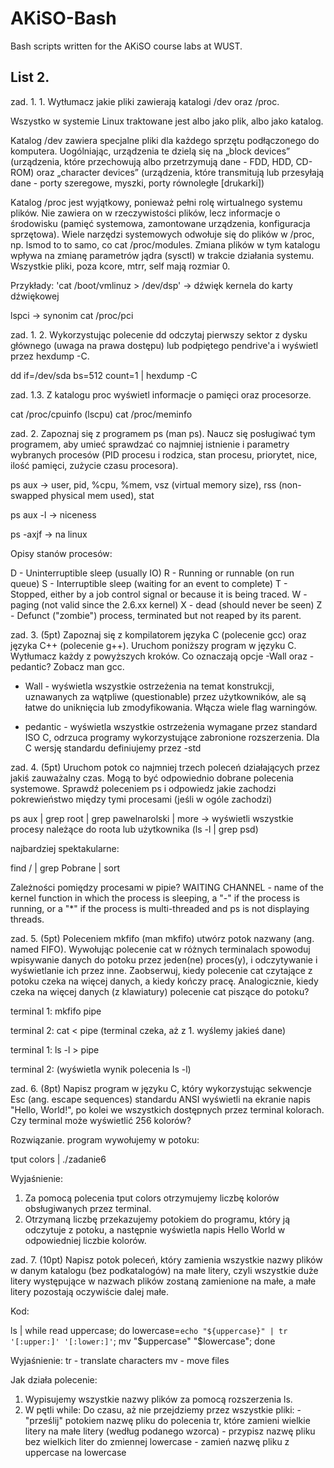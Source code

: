 # AKiSO-Bash
Bash scripts written for the AKiSO course labs at WUST.

## List 2.
zad. 1. 1.
Wytłumacz jakie pliki zawierają katalogi /dev oraz /proc. 

Wszystko w systemie Linux traktowane jest albo jako plik, albo jako katalog. 

Katalog /dev zawiera specjalne pliki dla każdego sprzętu podłączonego do komputera. Uogólniając, urządzenia te dzielą się na „block devices” (urządzenia, które przechowują albo przetrzymują dane - FDD, HDD, CD-ROM) oraz „character devices” (urządzenia, które transmitują lub przesyłają dane - porty szeregowe, myszki, porty równoległe [drukarki])

Katalog /proc jest wyjątkowy, ponieważ pełni rolę wirtualnego systemu plików. Nie zawiera on w rzeczywistości plików, lecz informacje o środowisku (pamięć systemowa, zamontowane urządzenia, konfiguracja sprzętowa). Wiele narzędzi systemowych odwołuje się do plików w /proc, np. lsmod to to samo, co cat /proc/modules. Zmiana plików w tym katalogu wpływa na zmianę parametrów jądra (sysctl) w trakcie działania systemu. Wszystkie pliki, poza kcore, mtrr, self mają rozmiar 0.

Przykłady: 
'cat /boot/vmlinuz > /dev/dsp' 
-> dźwięk kernela do karty dźwiękowej

lspci 
-> synonim cat /proc/pci

zad. 1. 2.
Wykorzystując polecenie dd odczytaj pierwszy sektor z dysku głównego (uwaga na prawa dostępu) lub podpiętego pendrive'a i wyświetl przez hexdump -C. 

dd if=/dev/sda bs=512 count=1 | hexdump -C

zad. 1.3.
Z katalogu proc wyświetl informacje o pamięci oraz procesorze.

cat /proc/cpuinfo (lscpu)
cat /proc/meminfo

zad. 2.
Zapoznaj się z programem ps (man ps). Naucz się posługiwać tym programem, aby umieć sprawdzać co najmniej istnienie i parametry wybranych procesów (PID procesu i rodzica, stan procesu, priorytet, nice, ilość pamięci, zużycie czasu procesora).

ps aux 
-> user, pid, %cpu, %mem, vsz (virtual memory size), rss (non-swapped physical mem used), stat

ps aux -l 
-> niceness

ps -axjf
-> na linux

Opisy stanów procesów:

D - Uninterruptible sleep (usually IO)
R - Running or runnable (on run queue)
S - Interruptible sleep (waiting for an event to complete)
T - Stopped, either by a job control signal or because it is being traced.
W - paging (not valid since the 2.6.xx kernel)
X - dead (should never be seen)
Z - Defunct ("zombie") process, terminated but not reaped by its parent.

zad. 3.
(5pt) Zapoznaj się z kompilatorem języka C (polecenie gcc) oraz języka C++ (polecenie g++). Uruchom poniższy program w języku C. Wytłumacz każdy z powyższych kroków. Co oznaczają opcje -Wall oraz -pedantic? Zobacz man gcc.

- Wall - wyświetla wszystkie ostrzeżenia na temat konstrukcji, uznawanych za wątpliwe (questionable) przez użytkowników, ale są łatwe do uniknięcia lub zmodyfikowania. Włącza wiele flag warningów.

- pedantic - wyświetla wszystkie ostrzeżenia wymagane przez standard ISO C, odrzuca programy wykorzystujące zabronione rozszerzenia. Dla C wersję standardu definiujemy przez -std

zad. 4.
(5pt) Uruchom potok co najmniej trzech poleceń działających przez jakiś zauważalny czas. Mogą to być odpowiednio dobrane polecenia systemowe. Sprawdź poleceniem ps i odpowiedz jakie zachodzi pokrewieństwo między tymi procesami (jeśli w ogóle zachodzi)

ps aux | grep root | grep pawelnarolski | more -> wyświetli wszystkie procesy należące do roota lub użytkownika (ls -l | grep psd)

najbardziej spektakularne:

find / | grep Pobrane | sort 

Zależności pomiędzy procesami w pipie?
WAITING CHANNEL - name of the kernel function in which the process is sleeping, a "-" if the process is running, or a "*" if the process is multi-threaded and ps is not displaying threads.

zad. 5.
(5pt) Poleceniem mkfifo (man mkfifo) utwórz potok nazwany (ang. named FIFO). Wywołując polecenie cat w różnych terminalach spowoduj wpisywanie danych do potoku przez jeden(ne) proces(y), i odczytywanie i wyświetlanie ich przez inne. Zaobserwuj, kiedy polecenie cat czytające z potoku czeka na więcej danych, a kiedy kończy pracę. Analogicznie, kiedy czeka na więcej danych (z klawiatury) polecenie cat piszące do potoku?

terminal 1:
mkfifo pipe

terminal 2:
cat < pipe
(terminal czeka, aż z 1. wyślemy jakieś dane)

terminal 1:
ls -l > pipe

terminal 2:
(wyświetla wynik polecenia ls -l)

zad. 6.
(8pt) Napisz program w języku C, który wykorzystując sekwencje Esc (ang. escape sequences) standardu ANSI wyświetli na ekranie napis "Hello, World!", po kolei we wszystkich dostępnych przez terminal kolorach. Czy terminal może wyświetlić 256 kolorów?

Rozwiązanie.
program wywołujemy w potoku:

tput colors | ./zadanie6

Wyjaśnienie:
1. Za pomocą polecenia tput colors otrzymujemy liczbę kolorów obsługiwanych przez terminal.
2. Otrzymaną liczbę przekazujemy potokiem do programu, który ją odczytuje z potoku, a następnie wyświetla napis Hello World w odpowiedniej liczbie kolorów.

zad. 7.
(10pt) Napisz potok poleceń, który zamienia wszystkie nazwy plików w danym katalogu (bez podkatalogów) na małe litery, czyli wszystkie duże litery występujące w nazwach plików zostaną zamienione na małe, a małe litery pozostają oczywiście dalej małe.

Kod: 

ls | while read uppercase; do lowercase=`echo "${uppercase}" | tr '[:upper:]' '[:lower:]'`; mv "$uppercase" "$lowercase"; done

Wyjaśnienie:
tr - translate characters
mv - move files

Jak działa polecenie:
1. Wypisujemy wszystkie nazwy plików za pomocą rozszerzenia ls.
2. W pętli while: Do czasu, aż nie przejdziemy przez wszystkie pliki: - "prześlij" potokiem nazwę pliku do polecenia tr, które zamieni wielkie litery na małe litery (według podanego wzorca) - przypisz nazwę pliku bez wielkich liter do zmiennej lowercase - zamień nazwę pliku z uppercase na lowercase
